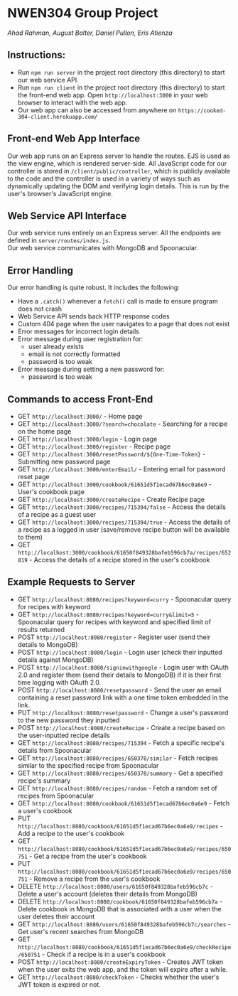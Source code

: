 # NWEN304 Group Project
_Ahad Rahman, August Bolter, Daniel Pullon, Eris Atienza_

## Instructions:

* Run `npm run server` in the project root directory (this directory) to start our web service API.
* Run `npm run client` in the project root directory (this directory) to start the front-end web app.
Open `http://localhost:3000` in your web browser to interact with the web app.
* Our web app can also be accessed from anywhere on `https://cooked-304-client.herokuapp.com/`

## Front-end Web App Interface
Our web app runs on an Express server to handle the routes. EJS is used as the view engine, which is rendered
server-side. All JavaScript code for our controller is stored in `/client/public/controller`, which is publicly available
to the code and the controller is used in a variety of ways such as dynamically updating the DOM and verifying login details.
This is run by the user's browser's JavaScript engine.

## Web Service API Interface
Our web service runs entirely on an Express server. All the endpoints are defined in `server/routes/index.js`.  
Our web service communicates with MongoDB and Spoonacular.

## Error Handling
Our error handling is quite robust. It includes the following:
* Have a `.catch()` whenever a `fetch()` call is made to ensure program does not crash
* Web Service API sends back HTTP response codes
* Custom 404 page when the user navigates to a page that does not exist
* Error messages for incorrect login details
* Error message during user registration for:
    * user already exists
    * email is not correctly formatted
    * password is too weak
* Error message during setting a new password for:
    * password is too weak

## Commands to access Front-End
* GET `http://localhost:3000/` - Home page
* GET `http://localhost:3000/?search=chocolate` - Searching for a recipe on the home page
* GET `http://localhost:3000/login` - Login page
* GET `http://localhost:3000/register` - Recipe page
* GET `http://localhost:3000/resetPassword/${One-Time-Token}` - Submitting new password page
* GET `http://localhost:3000/enterEmail/` - Entering email for password reset page
* GET `http://localhost:3000/cookbook/61651d5f1ecad67b6ec0a6e9` - User's cookbook page
* GET `http://localhost:3000/createRecipe` - Create Recipe page
* GET `http://localhost:3000/recipes/715394/false` - Access the details of a recipe as a guest user
* GET `http://localhost:3000/recipes/715394/true` - Access the details of a recipe as a logged in user (save/remove recipe button will be available to them)
* GET `http://localhost:3000/cookbook/61650f849328bafeb596cb7a/recipes/652819` - Access the details of a recipe stored in the user's cookbook

## Example Requests to Server
* GET `http://localhost:8080/recipes?keyword=curry` - Spoonacular query for recipes with keyword
* GET `http://localhost:8080/recipes?keyword=curry&limit=5` - Spoonacular query for recipes with keyword and specified limit of results returned
* POST `http://localhost:8080/register` - Register user (send their details to MongoDB)
* POST `http://localhost:8080/login` - Login user (check their inputted details against MongoDB)
* POST `http://localhost:8080/signinwithgoogle` - Login user with OAuth 2.0 and register them (send their details to MongoDB) if it is their first time logging with OAuth 2.0.
* POST `http://localhost:8080/resetpassword` - Send the user an email containing a reset password link with a one time token embedded in the link.
* PUT `http://localhost:8080/resetpassword` - Change a user's password to the new password they inputted
* POST `http://localhost:8080/createRecipe` - Create a recipe based on the user-inputted recipe details
* GET `http://localhost:8080/recipes/715394` - Fetch a specific recipe's details from Spoonacular
* GET `http://localhost:8080/recipes/650378/similar` - Fetch recipes similar to the specified recipe from Spoonacular 
* GET `http://localhost:8080/recipes/650378/summary` - Get a specified recipe's summary
* GET `http://localhost:8080/recipes/random` - Fetch a random set of recipes from Spoonacular
* GET `http://localhost:8080/cookbook/61651d5f1ecad67b6ec0a6e9` - Fetch a user's cookbook
* PUT `http://localhost:8080/cookbook/61651d5f1ecad67b6ec0a6e9/recipes` - Add a recipe to the user's cookbook
* GET `http://localhost:8080/cookbook/61651d5f1ecad67b6ec0a6e9/recipes/650751` - Get a recipe from the user's cookbook
* PUT `http://localhost:8080/cookbook/61651d5f1ecad67b6ec0a6e9/recipes/650751` - Remove a recipe from the user's cookbook
* DELETE `http://localhost:8080/users/61650f849328bafeb596cb7c` - Delete a user's account (deletes their details from MongoDB)
* DELETE `http://localhost:8080/cookbook/61650f849328bafeb596cb7a` - Delete cookbook in MongoDB that is associated with a user when the user deletes their account
* GET `http://localhost:8080/users/61650f849328bafeb596cb7c/searches` - Get user's recent searches from MongoDB
* GET `http://localhost:8080/cookbook/61651d5f1ecad67b6ec0a6e9/checkRecipe/650751` - Check if a recipe is in a user's cookbook
* POST `http://localhost:8080/createExpiryToken` - Creates JWT token when the user exits the web app, and the token will expire after a while.
* GET `http://localhost:8080/checkToken` - Checks whether the user's JWT token is expired or not.







